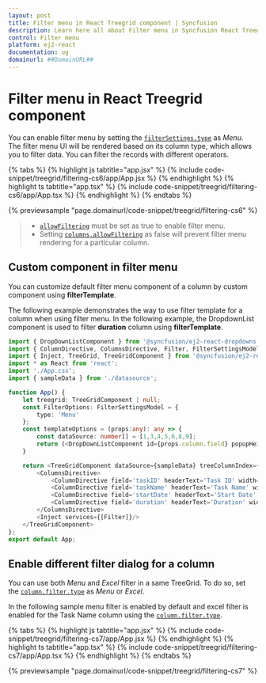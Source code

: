 ```yaml
---
layout: post
title: Filter menu in React Treegrid component | Syncfusion
description: Learn here all about Filter menu in Syncfusion React Treegrid component of Syncfusion Essential JS 2 and more.
control: Filter menu 
platform: ej2-react
documentation: ug
domainurl: ##DomainURL##
---
```


# Filter menu in React Treegrid component

You can enable filter menu by setting the [`filterSettings.type`](https://ej2.syncfusion.com/react/documentation/api/treegrid/filterSettingsModel/#type) as *Menu*. The filter menu UI will be rendered based on its column type, which allows you to filter data. You can filter the records with different operators.

{% tabs %}
{% highlight js tabtitle="app.jsx" %}
{% include code-snippet/treegrid/filtering-cs6/app/App.jsx %}
{% endhighlight %}
{% highlight ts tabtitle="app.tsx" %}
{% include code-snippet/treegrid/filtering-cs6/app/App.tsx %}
{% endhighlight %}
{% endtabs %}

 {% previewsample "page.domainurl/code-snippet/treegrid/filtering-cs6" %}

> * [`allowFiltering`](https://ej2.syncfusion.com/react/documentation/api/treegrid/#allowfiltering) must be set as true to enable filter menu.
> * Setting [`columns.allowFiltering`](https://ej2.syncfusion.com/react/documentation/api/treegrid/column/#allowfiltering) as false will prevent filter menu rendering for a particular column.

## Custom component in filter menu

You can customize default filter menu component of a column by custom component using **filterTemplate**.

The following example demonstrates the way to use filter template for a column when using filter menu. In the following example, the DropdownList component is used to filter **duration** column using **filterTemplate**.



```ts
import { DropDownListComponent } from '@syncfusion/ej2-react-dropdowns';
import { ColumnDirective, ColumnsDirective, Filter, FilterSettingsModel } from '@syncfusion/ej2-react-treegrid';
import { Inject, TreeGrid, TreeGridComponent } from '@syncfusion/ej2-react-treegrid';
import * as React from 'react';
import './App.css';
import { sampleData } from './datasource';

function App() {
    let treegrid: TreeGridComponent | null;
    const FilterOptions: FilterSettingsModel = {
        type: 'Menu'
    };
    const templateOptions = (props:any): any => {
        const dataSource: number[] = [1,3,4,5,6,8,9];
        return (<DropDownListComponent id={props.column.field} popupHeight='250px' dataSource={dataSource} /> );
    }

    return <TreeGridComponent dataSource={sampleData} treeColumnIndex={1} filterSettings={FilterOptions} childMapping='subtasks' height='275' allowFiltering={true} ref={g => treegrid = g}>
        <ColumnsDirective>
            <ColumnDirective field='taskID' headerText='Task ID' width='75' textAlign='Right'/>
            <ColumnDirective field='taskName' headerText='Task Name' width='180'/>
            <ColumnDirective field='startDate' headerText='Start Date' width='90' format='yMd' textAlign='Right' type='date' />
            <ColumnDirective field='duration' headerText='Duration' width='80' textAlign='Right' filterTemplate={templateOptions} />
        </ColumnsDirective>
        <Inject services={[Filter]}/>
    </TreeGridComponent>
};
export default App;
```


## Enable different filter dialog for a column

You can use both *Menu* and *Excel* filter in a same TreeGrid. To do so, set the [`column.filter.type`](https://ej2.syncfusion.com/react/documentation/api/treegrid/column/#filter) as *Menu* or *Excel*.

In the following sample menu filter is enabled by default and excel filter is enabled for the Task Name column using the [`column.filter.type`](https://ej2.syncfusion.com/react/documentation/api/treegrid/column/#filter).

{% tabs %}
{% highlight js tabtitle="app.jsx" %}
{% include code-snippet/treegrid/filtering-cs7/app/App.jsx %}
{% endhighlight %}
{% highlight ts tabtitle="app.tsx" %}
{% include code-snippet/treegrid/filtering-cs7/app/App.tsx %}
{% endhighlight %}
{% endtabs %}

 {% previewsample "page.domainurl/code-snippet/treegrid/filtering-cs7" %}